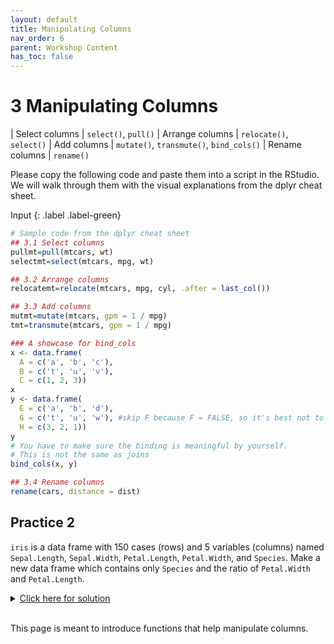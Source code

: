 ```yaml
---
layout: default  
title: Manipulating Columns 
nav_order: 6  
parent: Workshop Content  
has_toc: false  
---
```


# 3 Manipulating Columns

| Select columns | `select()`, `pull()`
| Arrange columns | `relocate()`, `select()`
| Add columns | `mutate()`, `transmute()`, `bind_cols()`
| Rename columns | `rename()`

Please copy the following code and paste them into a script in the RStudio. We will walk through them with the visual explanations from the dplyr cheat sheet.

Input
{: .label .label-green}
```r
# Sample code from the dplyr cheat sheet
## 3.1 Select columns
pullmt=pull(mtcars, wt)
selectmt=select(mtcars, mpg, wt)

## 3.2 Arrange columns
relocatemt=relocate(mtcars, mpg, cyl, .after = last_col())

## 3.3 Add columns
mutmt=mutate(mtcars, gpm = 1 / mpg)
tmt=transmute(mtcars, gpm = 1 / mpg)

### A showcase for bind_cols
x <- data.frame(
  A = c('a', 'b', 'c'), 
  B = c('t', 'u', 'v'),
  C = c(1, 2, 3))
x
y <- data.frame(
  E = c('a', 'b', 'd'), 
  G = c('t', 'u', 'w'), #skip F because F = FALSE, so it's best not to use that letter.
  H = c(3, 2, 1))
y
# You have to make sure the binding is meaningful by yourself. 
# This is not the same as joins
bind_cols(x, y) 

## 3.4 Rename columns
rename(cars, distance = dist)
```

## Practice 2
`iris` is a data frame with 150 cases (rows) and 5 variables (columns) named `Sepal.Length`, `Sepal.Width`, `Petal.Length`, `Petal.Width`, and `Species`. Make a new data frame which contains only `Species` and the ratio of `Petal.Width` and `Petal.Length`.
<details>
	<summary><u>Click here for solution</u></summary>
	<div style="border: thin grey 1px; background-color: #eeebee; padding:15px;">
		<p>
		my_iris1 <- iris %>% 
		mutate(Petal.Width.Length.Ratio = Petal.Width/Petal.Length) %>%
		select(Species, Petal.Width.Length.Ratio)
		</p>
    </div>
</details>
&nbsp;    
&nbsp;    



This page is meant to introduce functions that help manipulate columns.  
